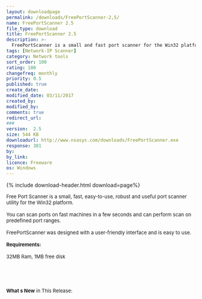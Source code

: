 ```yaml
---
layout: downloadpage
permalink: /downloads/FreePortScanner-2,5/
name: FreePortScanner 2.5
file_type: download
title: FreePortScanner 2.5
description: >-
  FreePortScanner is a small and fast port scanner for the Win32 platform
tags: [Network-IP Scanner]
category: Network tools
sort_order: 100
rating: 100
changefreq: monthly
priority: 0.5
published: true
create_date: 
modified_date: 03/11/2017
created_by: 
modified_by: 
comments: true
redirect_url: 
### 
version:  2.5
size: 544 KB
downloadurl: http://www.nsasys.com/downloads/FreePortScanner.exe
response: 301
by: 
by_link: 
licence: Freeware
os: Windows
---
```


{% include download-header.html download=page%}

<p style="fix-download-text !important">
<p><font size="2"><p>Free Port Scanner is a small, fast, easy-to-use, robust and useful port scanner utility for the Win32 platform. <br />
<br />
You can scan ports on fast machines in a few seconds and can perform scan on predefined port ranges.<br />
<br />
FreePortScanner was designed with a user-friendly interface and is easy to use.<br />
<br />
<span><strong>Requirements:</strong></span><br />
<br />
32MB Ram, 1MB free disk</p>
<!-- google_ad_section_end -->
<p>&#160;</p>
<div class="celltext_big"><br />
<br />
<strong>What s New</strong> in This Release:</div></p></p>

